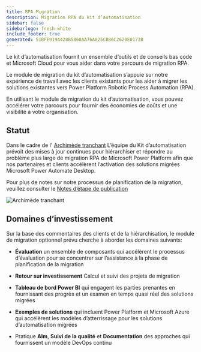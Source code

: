 ```yaml
---
title: RPA Migration
description: Migration RPA du kit d’automatisation
sidebar: false
sidebarlogo: fresh-white
include_footer: true
generated: 51BFE919A428B5868AA76A825CB86C2620E0173B
---
```


Le kit d’automatisation fournit un ensemble d’outils et de conseils bas code et Microsoft Cloud pour vous aider dans votre parcours de migration RPA.

Le module de migration du kit d’automatisation s’appuie sur notre expérience de travail avec les clients existants pour les aider à migrer les solutions existantes vers Power Platform Robotic Process Automation (RPA).

En utilisant le module de migration du kit d’automatisation, vous pouvez accélérer votre parcours pour fournir des économies de coûts et une visibilité à votre organisation.

## Statut

Dans le cadre de l' [Archimède tranchant](/fr/releases/november-2022) L’équipe du Kit d’automatisation prévoit des mises à jour continues pour hiérarchiser et répondre au problème plus large de migration RPA de Microsoft Power Platform afin que nos partenaires et clients accélèrent l’activation des solutions migrées Microsoft Power Automate Desktop.

Pour plus de notes sur notre processus de planification de la migration, veuillez consulter le [Notes d’étape de publication](/fr/releases/milestones)

![Archimède tranchant](/images/sharp-archimedies.png)

## Domaines d’investissement

Sur la base des commentaires des clients et de la hiérarchisation, le module de migration optionnel prévu cherche à aborder les domaines suivants:

- **Évaluation** un ensemble de composants qui accélèrent le processus d’évaluation pour se concentrer sur l’assistance à la phase de planification de la migration

- **Retour sur investissement** Calcul et suivi des projets de migration

- **Tableau de bord Power BI** qui engagent les parties prenantes en fournissant des progrès et un examen en temps quasi réel des solutions migrées

- **Exemples de solutions** qui incluent Power Platform et Microsoft Azure qui accélèrent les modèles d’atterrissage pour les solutions d’automatisation migrées

- Pratique **Alm**, **Suivi de la qualité** et **Documentation** des approches qui fournissent un modèle DevOps continu
